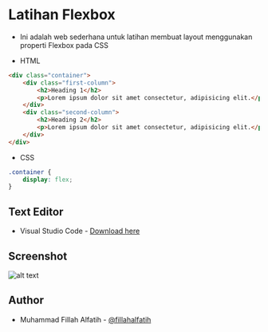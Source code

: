 # Latihan Flexbox
- Ini adalah web sederhana untuk latihan membuat layout menggunakan properti Flexbox pada CSS

- HTML
```html
<div class="container">
    <div class="first-column">
        <h2>Heading 1</h2>
        <p>Lorem ipsum dolor sit amet consectetur, adipisicing elit.</p>
    </div>
    <div class="second-column">
        <h2>Heading 2</h2>
        <p>Lorem ipsum dolor sit amet consectetur, adipisicing elit.</p>
    </div>
</div>
```

- CSS
```css
.container {
    display: flex;
}
```

## Text Editor
- Visual Studio Code - [Download here](https://code.visualstudio.com/)

## Screenshot
![alt text](https://github.com/fillahalfatih/latihan-flexbox-wpu/blob/main/screenshot/latihan-flxbox.png "Preview Latihan Flexbox")

## Author
- Muhammad Fillah Alfatih - [@fillahalfatih](https://github.com/fillahalfatih)